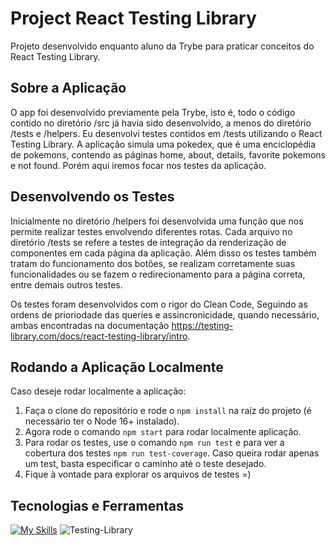 # Project React Testing Library

Projeto desenvolvido enquanto aluno da Trybe para praticar conceitos do React Testing Library.

## Sobre a Aplicação

O app foi desenvolvido previamente pela Trybe, isto é, todo o código contido no diretório /src já havia sido desenvolvido, a menos do diretório /tests e /helpers. Eu desenvolvi testes contidos em /tests utilizando o React Testing Library. A aplicação simula uma pokedex, que é uma enciclopédia de pokemons, contendo as páginas home, about, details, favorite pokemons e not found. Porém aqui iremos focar nos testes da aplicação.

## Desenvolvendo os Testes

Inicialmente no diretório /helpers foi desenvolvida uma função que nos permite realizar testes envolvendo diferentes rotas. Cada arquivo no diretório /tests se refere a testes de integração da renderização de componentes em cada página da aplicação. Além disso os testes também tratam do funcionamento dos botões, se realizam corretamente suas funcionalidades ou se fazem o redirecionamento para a página correta, entre demais outros testes. 

Os testes foram desenvolvidos com o rigor do Clean Code, Seguindo as ordens de prioriodade das queries e assincronicidade, quando necessário, ambas encontradas na documentação https://testing-library.com/docs/react-testing-library/intro.

## Rodando a Aplicação Localmente

Caso deseje rodar localmente a aplicação:

1. Faça o clone do repositório e rode o `npm install` na raíz do projeto (é necessário ter o Node 16+ instalado). 
2. Agora rode o comando `npm start` para rodar localmente aplicação.
3. Para rodar os testes, use o comando `npm run test` e para ver a cobertura dos testes `npm run test-coverage`. Caso queira rodar apenas um test, basta especificar o caminho até o teste desejado.
4. Fique à vontade para explorar os arquivos de testes =)

## Tecnologias e Ferramentas

[![My Skills](https://skillicons.dev/icons?i=js,react,nodejs)](https://skillicons.dev)
![Testing-Library](https://img.shields.io/badge/-TestingLibrary-%23E33332?style=for-the-badge&logo=testing-library&logoColor=white)
